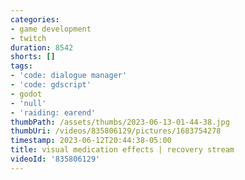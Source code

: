 ```yaml
---
categories:
- game development
- twitch
duration: 8542
shorts: []
tags:
- 'code: dialogue manager'
- 'code: gdscript'
- godot
- 'null'
- 'raiding: earend'
thumbPath: /assets/thumbs/2023-06-13-01-44-38.jpg
thumbUri: /videos/835806129/pictures/1683754278
timestamp: 2023-06-12T20:44:38-05:00
title: visual medication effects | recovery stream
videoId: '835806129'
---
```

